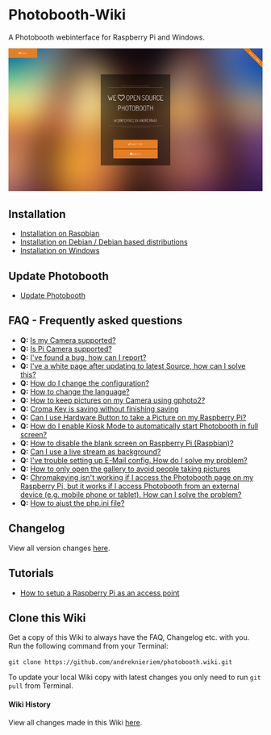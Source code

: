 # Photobooth-Wiki

A Photobooth webinterface for Raspberry Pi and Windows.

![](images/start.png)

## Installation

* [Installation on Raspbian](Installation-on-Debian)
* [Installation on Debian / Debian based distributions](Installation-on-Debian#installation-on-debian--debian-based-distributions)
* [Installation on Windows](Installation-on-Windows)

## Update Photobooth

* [Update Photobooth](Update-Photobooth)

## FAQ - Frequently asked questions

* **Q:** [Is my Camera supported?](FAQ#is-my-camera-supported)
* **Q:** [Is Pi Camera supported?](FAQ#is-pi-camera-supported)
* **Q:** [I've found a bug, how can I report?](FAQ#ive-a-white-page-after-updating-to-latest-source-how-can-i-solve-this)
* **Q:** [I've a white page after updating to latest Source, how can I solve this?](FAQ#ive-a-white-page-after-updating-to-latest-source-how-can-i-solve-this)
* **Q:** [How do I change the configuration?](FAQ#how-do-i-change-the-configuration)
* **Q:** [How to change the language?](FAQ#how-do-i-change-the-configuration)
* **Q:** [How to keep pictures on my Camera using gphoto2?](FAQ#how-to-keep-pictures-on-my-camera-using-gphoto2)
* **Q:** [Croma Key is saving without finishing saving](FAQ#croma-key-is-saving-without-finishing-saving)
* **Q:** [Can I use Hardware Button to take a Picture on my Raspberry Pi?](FAQ#can-i-use-hardware-button-to-take-a-picture-on-my-raspberry-pi)
* **Q:** [How do I enable Kiosk Mode to automatically start Photobooth in full screen?](FAQ#how-do-i-enable-kiosk-mode-to-automatically-start-photobooth-in-full-screen)
* **Q:** [How to disable the blank screen on Raspberry Pi (Raspbian)?](FAQ#how-to-disable-the-blank-screen-on-raspberry-pi-raspbian)
* **Q:** [Can I use a live stream as background?](FAQ#can-i-use-a-live-stream-as-background)
* **Q:** [I've trouble setting up E-Mail config. How do I solve my problem?](FAQ#ive-trouble-setting-up-e-mail-config-how-do-i-solve-my-problem)
* **Q:** [How to only open the gallery to avoid people taking pictures](FAQ#how-to-only-open-the-gallery-to-avoid-people-taking-pictures)
* **Q:** [Chromakeying isn't working if I access the Photobooth page on my Raspberry Pi, but it works if I access Photobooth from an external device (e.g. mobile phone or tablet). How can I solve the problem?](FAQ#chromakeying-isnt-working-if-i-access-the-photobooth-page-on-my-raspberry-pi-but-it-works-if-i-access-photobooth-from-an-external-device-eg-mobile-phone-or-tablet-how-can-i-solve-the-problem)
* **Q:** [How to ajust the php.ini file?](FAQ#how-to-ajust-the-phpini-file)

## Changelog
View all version changes [here](changelog).

## Tutorials

* [How to setup a Raspberry Pi as an access point](RPi-as-access-point)

## Clone this Wiki
Get a copy of this Wiki to always have the FAQ, Changelog etc. with you. Run the following command from your Terminal:

`git clone https://github.com/andreknieriem/photobooth.wiki.git`

To update your local Wiki copy with latest changes you only need to run `git pull` from Terminal.

#### Wiki History
View all changes made in this Wiki [here](_history).